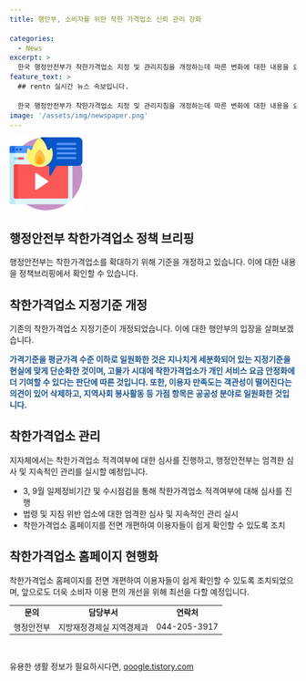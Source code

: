```yaml
---
title: 행안부, 소비자를 위한 착한 가격업소 신뢰 관리 강화

categories:
  - News
excerpt: >
  한국 행정안전부가 착한가격업소 지정 및 관리지침을 개정하는데 따른 변화에 대한 내용을 요약했습니다. 기존의 지정 기준이 완화되고, 가격 정보의 신뢰성 문제가 제기됨. 그러나 행안부는 이에 대한 해명을 제시하며, 착한가격업소 관리 및 홈페이지 현행화에 대한 계획을 설명함. 더 나아가, 이에 대한 정책브리핑의 자료출처가 공공누리 제1유형으로 공개되었음을 안내함.
feature_text: >
  ## rentn 실시간 뉴스 속보입니다.

  한국 행정안전부가 착한가격업소 지정 및 관리지침을 개정하는데 따른 변화에 대한 내용을 요약했습니다. 기존의 지정 기준이 완화되고, 가격 정보의 신뢰성 문제가 제기됨. 그러나 행안부는 이에 대한 해명을 제시하며, 착한가격업소 관리 및 홈페이지 현행화에 대한 계획을 설명함. 더 나아가, 이에 대한 정책브리핑의 자료출처가 공공누리 제1유형으로 공개되었음을 안내함.
image: '/assets/img/newspaper.png'
---
```


<p><img src="/assets/img/news.png" alt="rentncar 속보" /></p>

<h2 data-ke-size="size26">행정안전부 착한가격업소 정책 브리핑</h2>

<p data-ke-size="size16">행정안전부는 착한가격업소를 확대하기 위해 기준을 개정하고 있습니다. 이에 대한 내용을 정책브리핑에서 확인할 수 있습니다.</p>

<h2 data-ke-size="size24">착한가격업소 지정기준 개정</h2>

<p data-ke-size="size16">기존의 착한가격업소 지정기준이 개정되었습니다. 이에 대한 행안부의 입장을 살펴보겠습니다.</p>

<p><b><span style="color: #1a5490;">가격기준을 평균가격 수준 이하로 일원화한 것은 지나치게 세분화되어 있는 지정기준을 현실에 맞게 단순화한 것이며, 고물가 시대에 착한가격업소가 개인 서비스 요금 안정화에 더 기여할 수 있다는 판단에 따른 것입니다. 또한, 이용자 만족도는 객관성이 떨어진다는 의견이 있어 삭제하고, 지역사회 봉사활동 등 가점 항목은 공공성 분야로 일원화한 것입니다.</span></b></p>

<h2 data-ke-size="size24">착한가격업소 관리</h2>

<p data-ke-size="size16">지자체에서는 착한가격업소 적격여부에 대한 심사를 진행하고, 행정안전부는 엄격한 심사 및 지속적인 관리를 실시할 예정입니다.</p>

<ul>
    <li>3, 9월 일제정비기간 및 수시점검을 통해 착한가격업소 적격여부에 대해 심사를 진행</li>
    <li>법령 및 지침 위반 업소에 대한 엄격한 심사 및 지속적인 관리 실시</li>
    <li>착한가격업소 홈페이지를 전면 개편하여 이용자들이 쉽게 확인할 수 있도록 조치</li>
</ul>

<h2 data-ke-size="size24">착한가격업소 홈페이지 현행화</h2>

<p data-ke-size="size16">착한가격업소 홈페이지를 전면 개편하여 이용자들이 쉽게 확인할 수 있도록 조치되었으며, 앞으로도 더욱 소비자 이용 편의 개선을 위해 최선을 다할 예정입니다.</p>

<table>
    <tr>
        <td style="text-align: center; height: 17px;"><b>문의</b></td>
        <td style="text-align: center; height: 17px;"><b>담당부서</b></td>
        <td style="text-align: center; height: 17px;"><b>연락처</b></td>
    </tr>
    <tr>
        <td style="text-align: center; height: 17px;">행정안전부</td>
        <td style="text-align: center; height: 17px;">지방재정경제실 지역경제과</td>
        <td style="text-align: center; height: 17px;">044-205-3917</td>
    </tr>
</table>

<p data-ke-size="size16">&nbsp;</p>
유용한 생활 정보가 필요하시다면, <a href="https://qoogle.tistory.com" rel="dofollow">qoogle.tistory.com</a>


